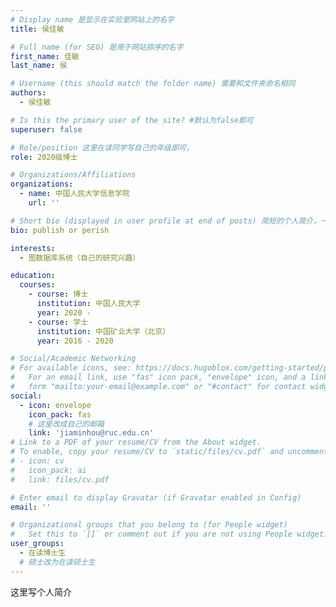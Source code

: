 ```yaml
---
# Display name 是显示在实验室网站上的名字
title: 侯佳敏

# Full name (for SEO) 是用于网站排序的名字
first_name: 佳敏
last_name: 侯

# Username (this should match the folder name) 需要和文件夹命名相同
authors:
  - 侯佳敏

# Is this the primary user of the site? #默认为false即可
superuser: false

# Role/position 这里在读同学写自己的年级即可，
role: 2020级博士

# Organizations/Affiliations
organizations:
  - name: 中国人民大学信息学院
    url: ''

# Short bio (displayed in user profile at end of posts) 简短的个人简介，一两句话即可
bio: publish or perish

interests:
  - 图数据库系统（自己的研究兴趣）

education:
  courses:
    - course: 博士
      institution: 中国人民大学
      year: 2020 - 
    - course: 学士
      institution: 中国矿业大学（北京）
      year: 2016 - 2020

# Social/Academic Networking
# For available icons, see: https://docs.hugoblox.com/getting-started/page-builder/#icons
#   For an email link, use "fas" icon pack, "envelope" icon, and a link in the
#   form "mailto:your-email@example.com" or "#contact" for contact widget.
social:
  - icon: envelope
    icon_pack: fas
    # 这里改成自己的邮箱
    link: 'jiaminhou@ruc.edu.cn'
# Link to a PDF of your resume/CV from the About widget.
# To enable, copy your resume/CV to `static/files/cv.pdf` and uncomment the lines below.
# - icon: cv
#   icon_pack: ai
#   link: files/cv.pdf

# Enter email to display Gravatar (if Gravatar enabled in Config)
email: ''

# Organizational groups that you belong to (for People widget)
#   Set this to `[]` or comment out if you are not using People widget.
user_groups:
  - 在读博士生
  # 硕士改为在读硕士生
---
```


这里写个人简介